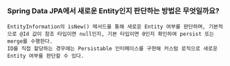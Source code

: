 ### Spring Data JPA에서 새로운 Entity인지 판단하는 방법은 무엇일까요?
```
EntityInformation의 isNew() 메서드를 통해 새로운 Entity 여부를 판단하며, 기본적으로 @Id 값이 참조 타입이면 null인지, 기본 타입이면 0인지 확인하여 persist 또는 merge를 수행한다.
ID를 직접 할당하는 경우에는 Persistable 인터페이스를 구현해 커스텀 로직으로 새로운 Entity 여부를 판단할 수 있다.
```

